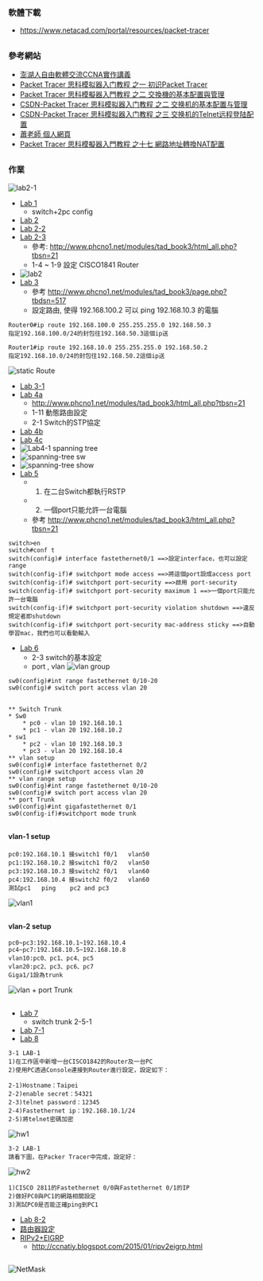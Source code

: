 ### 軟體下載
* https://www.netacad.com/portal/resources/packet-tracer
##
### 參考網站
* [澎湖人自由軟體交流CCNA實作講義](http://www.phcno1.net/modules/tad_book3/index.php?op=list_docs&tbsn=21)
* [Packet Tracer 思科模拟器入门教程 之一 初识Packet Tracer](https://blog.csdn.net/gengkui9897/article/details/85107429)
* [Packet Tracer 思科模擬器入門教程 之二 交換機的基本配置與管理](https://www.itread01.com/content/1546225748.html)
* [CSDN-Packet Tracer 思科模拟器入门教程 之二 交换机的基本配置与管理](https://blog.csdn.net/gengkui9897/article/details/85109962?utm_medium=distribute.pc_relevant.none-task-blog-blogcommendfrommachinelearnpai2-1.channel_param&depth_1-utm_source=distribute.pc_relevant.none-task-blog-blogcommendfrommachinelearnpai2-1.channel_param)
* [CSDN-Packet Tracer 思科模拟器入门教程 之三 交换机的Telnet远程登陆配置](https://blog.csdn.net/gengkui9897/article/details/85141157)
* [蕭老師 個人網頁](http://www.csie.sju.edu.tw/cm/)
* [Packet Tracer 思科模擬器入門教程 之十七 網路地址轉換NAT配置](https://www.796t.com/content/1546225513.html)
##
### 作業
![lab2-1](https://github.com/jumbokh/Network-class/blob/main/cisco-lab/lab/images/Lab2-1.jpg)
* [Lab 1](https://github.com/jumbokh/class1091/blob/master/cisco-lab/lab/lab1.pkt)
    * switch+2pc config
* [Lab 2](https://github.com/jumbokh/class1091/blob/master/cisco-lab/lab/lab2.pkt)
* [Lab 2-2](https://github.com/jumbokh/class1091/blob/master/cisco-lab/lab/lab-2-1-2.pkt)
* [Lab 2-3](https://github.com/jumbokh/class1091/blob/master/cisco-lab/lab/lab-2-1-3.pkt)
    * 參考: http://www.phcno1.net/modules/tad_book3/html_all.php?tbsn=21
    * 1-4 ~ 1-9  設定 CISCO1841 Router
* ![lab2](https://github.com/jumbokh/class1091/blob/master/cisco-lab/lab/lab2.png)
* [Lab 3](https://github.com/jumbokh/class1091/blob/master/cisco-lab/lab/lab3.pkt)
    * 參考 http://www.phcno1.net/modules/tad_book3/page.php?tbdsn=517
    * 設定路由, 使得 192.168.100.2 可以 ping 192.168.10.3 的電腦
```
Router0#ip route 192.168.100.0 255.255.255.0 192.168.50.3
指定192.168.100.0/24的封包往192.168.50.3這個ip送

Router1#ip route 192.168.10.0 255.255.255.0 192.168.50.2
指定192.168.10.0/24的封包往192.168.50.2這個ip送
```
![static Route](https://github.com/jumbokh/Network-class/blob/main/cisco-lab/doc/staticRoutes.jpg)
* [Lab 3-1](https://github.com/jumbokh/class1091/blob/master/cisco-lab/lab/lab3-1.pkt)
* [Lab 4a](https://github.com/jumbokh/class1091/blob/master/cisco-lab/lab/lab4a.pkt)
    * http://www.phcno1.net/modules/tad_book3/html_all.php?tbsn=21
    * 1-11 動態路由設定
    * 2-1 Switch的STP協定
* [Lab 4b](https://github.com/jumbokh/class1091/blob/master/cisco-lab/lab/lab4b.pkt)
* [Lab 4c](https://github.com/jumbokh/class1091/blob/master/cisco-lab/lab/lab4c.pkt)
* ![Lab4-1 spanning tree](https://github.com/jumbokh/Network-class/blob/main/cisco-lab/lab/images/Lab4-1.jpg)
* ![spanning-tree sw](https://github.com/jumbokh/Network-class/blob/main/cisco-lab/lab/images/Lab5-0.jpg)
* ![spanning-tree show](https://github.com/jumbokh/Network-class/blob/main/cisco-lab/lab/images/Lab5-1.jpg)
* [Lab 5](https://github.com/jumbokh/class1091/blob/master/cisco-lab/lab/lab5.pkt)
    * 1. 在二台Switch都執行RSTP
    * 2. 一個port只能允許一台電腦
    * 參考 http://www.phcno1.net/modules/tad_book3/html_all.php?tbsn=21
```
switch>en
switch#conf t
switch(config)# interface fastethernet0/1 ==>設定interface，也可以設定range
switch(config-if)# switchport mode access ==>將這個port設成access port
switch(config-if)# switchport port-security ==>啟用 port-security
switch(config-if)# switchport port-security maximum 1 ==>一個port只能允許一台電腦
switch(config-if)# switchport port-security violation shutdown ==>違反規定者即shutdown
switch(config-if)# switchport port-security mac-address sticky ==>自動學習mac，我們也可以看動輸入
```
* [Lab 6](https://github.com/jumbokh/class1091/blob/master/cisco-lab/lab/lab6.pkt)
    * 2-3 switch的基本設定
    * port , vlan
![vlan group](https://github.com/jumbokh/Network-class/blob/main/cisco-lab/lab/images/Lab6-1.jpg)
```
sw0(config)#int range fastethernet 0/10-20
sw0(config)# switch port access vlan 20
```
##
```
** Switch Trunk
* Sw0
    * pc0 - vlan 10 192.168.10.1
	* pc1 - vlan 20 192.168.10.2
* sw1
    * pc2 - vlan 10 192.168.10.3
	* pc3 - vlan 20 192.168.10.4
** vlan setup
sw0(config)# interface fastethernet 0/2
sw0(config)# switchport access vlan 20
** vlan range setup
sw0(config)#int range fastethernet 0/10-20
sw0(config)# switch port access vlan 20
** port Trunk
sw0(config)#int gigafastethernet 0/1 
sw0(config-if)#switchport mode trunk
```
##
#### vlan-1 setup
```
pc0:192.168.10.1 接switch1 f0/1   vlan50
pc1:192.168.10.2 接switch1 f0/2   vlan50
pc3:192.168.10.3 接switch2 f0/1   vlan60
pc4:192.168.10.4 接switch2 f0/2   vlan60
測試pc1   ping    pc2 and pc3
```
![vlan1](https://github.com/jumbokh/Network-class/blob/main/cisco-lab/doc/vlan1.JPG)
##
#### vlan-2 setup
```
pc0~pc3:192.168.10.1~192.168.10.4
pc4~pc7:192.168.10.5~192.168.10.8
vlan10:pc0、pc1、pc4、pc5
vlan20:pc2、pc3、pc6、pc7
Giga1/1設為trunk
```
![vlan + port Trunk](https://github.com/jumbokh/Network-class/blob/main/cisco-lab/doc/vlanPortTrunk.JPG)
##
* [Lab 7](https://github.com/jumbokh/class1091/blob/master/cisco-lab/lab/lab7.pkt)
    * switch trunk 2-5-1
* [Lab 7-1](https://github.com/jumbokh/class1091/blob/master/cisco-lab/lab/lab7-1.pkt)
* [Lab 8](https://github.com/jumbokh/class1091/blob/master/cisco-lab/lab/lab8-1.pkt)
```
3-1 LAB-1
1)在工作區中新增一台CISCO1842的Router及一台PC
2)使用PC透過Console連接到Router進行設定，設定如下：

2-1)Hostname：Taipei
2-2)enable secret：54321
2-3)telnet password：12345
2-4)Fastethernet ip：192.168.10.1/24
2-5)將telnet密碼加密
```
![hw1](https://github.com/jumbokh/Network-class/blob/main/cisco-lab/lab/images/hw1.JPG)
```
3-2 LAB-1
請看下圖，在Packer Tracer中完成，設定好：
```
![hw2](https://github.com/jumbokh/Network-class/blob/main/cisco-lab/lab/images/hw2.JPG)
```
1)CISCO 2811的Fastethernet 0/0與Fastethernet 0/1的IP
2)做好PC0與PC1的網路相關設定
3)測試PC0是否能正確ping到PC1
```
* [Lab 8-2](https://github.com/jumbokh/class1091/blob/master/cisco-lab/lab/lab8-2.pkt)
* [路由器設定](https://github.com/jumbokh/class1091/blob/master/cisco-lab/lab-router/readme.md)
* [RIPv2+EIGRP]()    
    * http://ccnatiy.blogspot.com/2015/01/ripv2eigrp.html
##
![NetMask](https://github.com/jumbokh/Network-class/blob/main/cisco-lab/doc/netmask.jpg)
